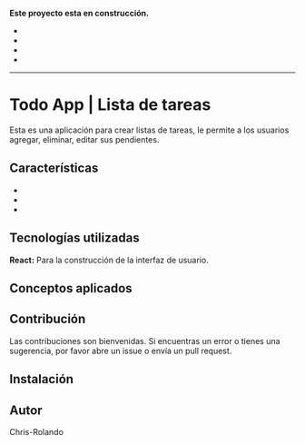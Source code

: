 **Este proyecto esta en construcción.**

+
+
+
+
---

# Todo App | Lista de tareas

Esta es una aplicación para crear listas de tareas, le permite a los usuarios agregar, eliminar, editar sus pendientes.

## Características

- 
- 
- 

## Tecnologías utilizadas

**React:** Para la construcción de la interfaz de usuario.

## Conceptos aplicados

## Contribución

Las contribuciones son bienvenidas. Si encuentras un error o tienes una sugerencia, por favor abre un issue o envía un pull request.

## Instalación

## Autor

Chris-Rolando